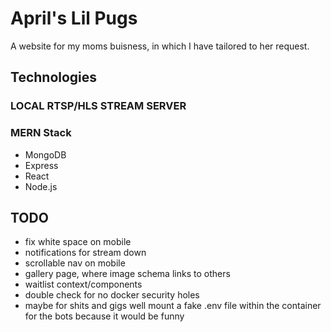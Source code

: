 # April's Lil Pugs

A website for my moms buisness, in which I have tailored to her request.

## Technologies

### LOCAL RTSP/HLS STREAM SERVER
### MERN Stack
- MongoDB
- Express
- React
- Node.js

## TODO

- fix white space on mobile
- notifications for stream down
- scrollable nav on mobile
- gallery page, where image schema links to others
- waitlist context/components
- double check for no docker security holes
- maybe for shits and gigs well mount a fake .env file within the container for the bots because it would be funny
